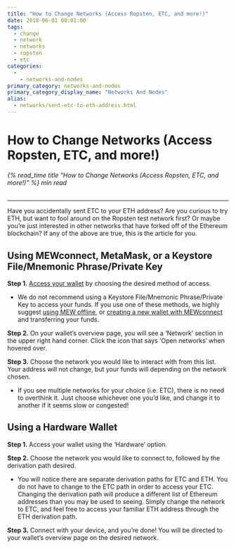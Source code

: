 ```yaml
---
title: "How to Change Networks (Access Ropsten, ETC, and more!)"
date: 2018-06-01 00:01:00
tags:
  - change
  - network
  - networks
  - ropsten
  - etc
categories:
  - 
    - networks-and-nodes
primary_category: networks-and-nodes
primary_category_display_name: "Networks And Nodes"
alias:
  - networks/sent-etc-to-eth-address.html
---
```


# **How to Change Networks (Access Ropsten, ETC, and more!)**

###### {% read_time title "How to Change Networks (Access Ropsten, ETC, and more!)" %} min read

* * *

Have you accidentally sent ETC to your ETH address? Are you curious to try ETH, but want to fool around on the Ropsten test network first? Or maybe you’re just interested in other networks that have forked off of the Ethereum blockchain? If any of the above are true, this is the article for you.

## **Using MEWconnect, MetaMask, or a Keystore File/Mnemonic Phrase/Private Key**

**Step 1.** [Access your wallet](/@@@@@@/getting-started/how-to-access-your-wallet/) by choosing the desired method of access.

* We do not recommend using a Keystore File/Mnemonic Phrase/Private Key to access your funds. If you use one of these methods, we highly suggest [using MEW offline](/@@@@@@/offline/offline-mew-looks-weird/), or [creating a new wallet with MEWconnect](/@@@@@@/mewconnect-101-create/) and transferring your funds. 

**Step 2.** On your wallet’s overview page, you will see a ‘Network’ section in the upper right hand corner. Click the icon that says ‘Open networks’ when hovered over.

**Step 3.** Choose the network you would like to interact with from this list. Your address will not change, but your funds will depending on the network chosen.

* If you see multiple networks for your choice (i.e. ETC), there is no need to overthink it. Just choose whichever one you’d like, and change it to another if it seems slow or congested! 

## **Using a Hardware Wallet**

**Step 1.** Access your wallet using the ‘Hardware’ option.

**Step 2.** Choose the network you would like to connect to, followed by the derivation path desired.

* You will notice there are separate derivation paths for ETC and ETH. You do not have to change to the ETC path in order to access your ETC. Changing the derivation path will produce a different list of Ethereum addresses than you may be used to seeing. Simply change the network to ETC, and feel free to access your familiar ETH address through the ETH derivation path. 

**Step 3.** Connect with your device, and you’re done! You will be directed to your wallet’s overview page on the desired network.